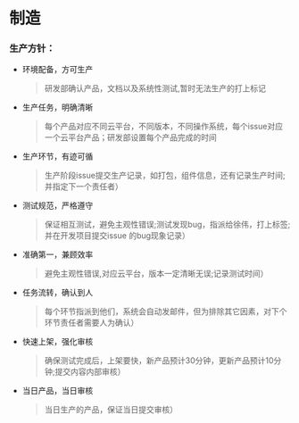 # 制造

### 生产方针：

- 环境配备，方可生产
   > 研发部确认产品，文档以及系统性测试,暂时无法生产的打上标记

- 生产任务，明确清晰
   > 每个产品对应不同云平台，不同版本，不同操作系统，每个issue对应一个云平台产品；研发部设置每个产品完成的时间

- 生产环节，有迹可循
   > 生产阶段issue提交生产记录，如打包，组件信息，还有记录生产时间;并指定下一个责任者）

- 测试规范，严格遵守
   > 保证相互测试，避免主观性错误;测试发现bug，指派给徐伟，打上标签;并在开发项目提交issue 的bug现象记录）

- 准确第一，兼顾效率
   > 避免主观性错误,对应云平台，版本一定清晰无误;记录测试时间）

- 任务流转，确认到人
   > 每个环节指派到他们，系统会自动发邮件，但为排除其它因素，对下个环节责任者需要人为确认）

- 快速上架，强化审核
   > 确保测试完成后，上架要快，新产品预计30分钟，更新产品预计10分钟;提交内容内部审核）

- 当日产品，当日审核
   > 当日生产的产品，保证当日提交审核）
